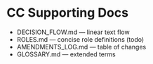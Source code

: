 <!-- status: stub; target: 150+ words -->
# CC Supporting Docs
- DECISION_FLOW.md — linear text flow
- ROLES.md — concise role definitions (todo)
- AMENDMENTS_LOG.md — table of changes
- GLOSSARY.md — extended terms


